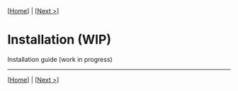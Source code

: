 [[Home](../README.md)] | [[Next >](compilation.md)]

# Installation (WIP)

Installation guide (work in progress)


-----

[[Home](../README.md)] | [[Next >](compilation.md)]